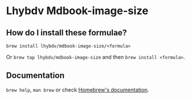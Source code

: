 # Lhybdv Mdbook-image-size

## How do I install these formulae?

`brew install lhybdv/mdbook-image-size/<formula>`

Or `brew tap lhybdv/mdbook-image-size` and then `brew install <formula>`.

## Documentation

`brew help`, `man brew` or check [Homebrew's documentation](https://docs.brew.sh).
